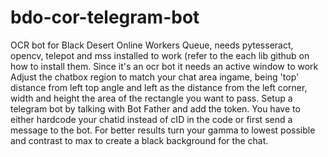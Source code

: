 # bdo-cor-telegram-bot
OCR bot for Black Desert Online Workers Queue, needs pytesseract, opencv, telepot and mss installed to work (refer to the each lib github on how to install them.
Since it's an ocr bot it needs an active window to work
Adjust the chatbox region to match your chat area ingame, being 'top' distance from left top angle and left as the distance from the left corner, width and height the area of the rectangle you want to pass.
Setup a telegram bot by talking with Bot Father and add the token.
You have to either hardcode your chatid instead of cID in the code or first send a message to the bot.
For better results turn your gamma to lowest possible and contrast to max to create a black background for the chat.

